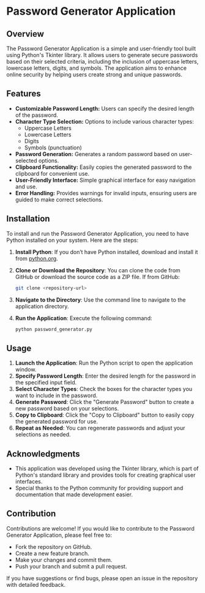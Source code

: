 # Password Generator Application

## Overview
The Password Generator Application is a simple and user-friendly tool built using Python's Tkinter library. It allows users to generate secure passwords based on their selected criteria, including the inclusion of uppercase letters, lowercase letters, digits, and symbols. The application aims to enhance online security by helping users create strong and unique passwords.

## Features
- **Customizable Password Length:** Users can specify the desired length of the password.
- **Character Type Selection:** Options to include various character types:
  - Uppercase Letters
  - Lowercase Letters
  - Digits
  - Symbols (punctuation)
- **Password Generation:** Generates a random password based on user-selected options.
- **Clipboard Functionality:** Easily copies the generated password to the clipboard for convenient use.
- **User-Friendly Interface:** Simple graphical interface for easy navigation and use.
- **Error Handling:** Provides warnings for invalid inputs, ensuring users are guided to make correct selections.

## Installation
To install and run the Password Generator Application, you need to have Python installed on your system. Here are the steps:

1. **Install Python**: If you don’t have Python installed, download and install it from [python.org](https://www.python.org/downloads/).

2. **Clone or Download the Repository**: You can clone the code from GitHub or download the source code as a ZIP file. If from GitHub:
   ```bash
   git clone <repository-url>
   ```

3. **Navigate to the Directory**: Use the command line to navigate to the application directory.

4. **Run the Application**: Execute the following command:
   ```bash
   python password_generator.py
   ```

## Usage
1. **Launch the Application**: Run the Python script to open the application window.
2. **Specify Password Length**: Enter the desired length for the password in the specified input field.
3. **Select Character Types**: Check the boxes for the character types you want to include in the password.
4. **Generate Password**: Click the "Generate Password" button to create a new password based on your selections.
5. **Copy to Clipboard**: Click the "Copy to Clipboard" button to easily copy the generated password for use.
6. **Repeat as Needed**: You can regenerate passwords and adjust your selections as needed.

## Acknowledgments
- This application was developed using the Tkinter library, which is part of Python's standard library and provides tools for creating graphical user interfaces.
- Special thanks to the Python community for providing support and documentation that made development easier.

## Contribution
Contributions are welcome! If you would like to contribute to the Password Generator Application, please feel free to:
- Fork the repository on GitHub.
- Create a new feature branch.
- Make your changes and commit them.
- Push your branch and submit a pull request.

If you have suggestions or find bugs, please open an issue in the repository with detailed feedback.



